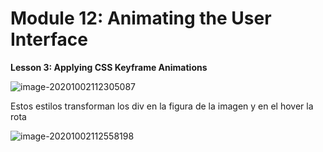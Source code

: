 # Module 12: Animating the User Interface

**Lesson 3: Applying CSS Keyframe Animations**





![image-20201002112305087](C:\Users\mq288\AppData\Roaming\Typora\typora-user-images\image-20201002112305087.png)

Estos estilos transforman los div en la figura de la imagen y en el hover la rota

![image-20201002112558198](C:\Users\mq288\AppData\Roaming\Typora\typora-user-images\image-20201002112558198.png)
